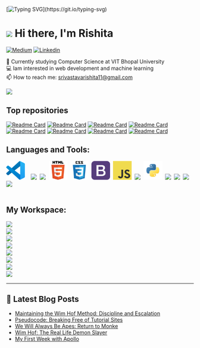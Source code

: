 [![Typing SVG](https://readme-typing-svg.herokuapp.com?font=Courier+new&color=%23808080&size=40&width=800&duration=6969&lines=Welcome+to+my+profile!)](https://git.io/typing-svg)
# <img src="https://raw.githubusercontent.com/iampavangandhi/iampavangandhi/master/gifs/Hi.gif" width="30px"> Hi there, I'm Rishita


[![Medium](https://img.shields.io/badge/Medium-black?style=for-the-badge&logo=medium&logoColor=white&link=https://medium.com/@kevinfeng-cs88)](https://medium.com/@srivastavarishita)
[![Linkedin](https://img.shields.io/badge/LinkedIn-blue?style=for-the-badge&logo=linkedin&labelColor=blue&link=https://www.linkedin.com/in/kevin-feng-87a174202/)](https://www.linkedin.com/in/rishita-srivastava11/)

:school: Currently studying Computer Science at VIT Bhopal University</br>
:computer: Iam interested in web development and machine learning</br>
:mailbox: How to reach me: <a href="mailto:srivastavarishita11@gmail.com">srivastavarishita11@gmail.com</a>


<a href="https://github.com/anuraghazra/github-readme-stats"><img align="center" src="https://github-readme-stats.vercel.app/api/top-langs/?username=Rishita11&theme=github_dark&layout=compact&hide_border=true" /></a> 


## Top repositories
[![Readme Card](https://github-readme-stats.vercel.app/api/pin/?username=Rishita11&repo=kahoot-monkey&theme=github_dark)](https://github.com/Rishita11/Text-Editor-with-doodling-feature)
[![Readme Card](https://github-readme-stats.vercel.app/api/pin/?username=kevinfengcs88&repo=crud-list&theme=github_dark)](https://github.com/kevinfengcs88/crud-list)
[![Readme Card](https://github-readme-stats.vercel.app/api/pin/?username=kevinfengcs88&repo=kevinfeng.ga&theme=github_dark)](https://github.com/kevinfengcs88/kevinfeng.ga)
[![Readme Card](https://github-readme-stats.vercel.app/api/pin/?username=kevinfengcs88&repo=portfolio-template&theme=github_dark)](https://github.com/kevinfengcs88/portfolio-template)
[![Readme Card](https://github-readme-stats.vercel.app/api/pin/?username=kevinfengcs88&repo=python-projects&theme=github_dark)](https://github.com/kevinfengcs88/python-projects)
[![Readme Card](https://github-readme-stats.vercel.app/api/pin/?username=kevinfengcs88&repo=osrs-projects&theme=github_dark)](https://github.com/kevinfengcs88/osrs-projects)
[![Readme Card](https://github-readme-stats.vercel.app/api/pin/?username=kevinfengcs88&repo=piercetheheavens.ga&theme=github_dark)](https://github.com/kevinfengcs88/piercetheheavens.ga)
[![Readme Card](https://github-readme-stats.vercel.app/api/pin/?username=kevinfengcs88&repo=morse-learner&theme=github_dark)](https://github.com/kevinfengcs88/morse-learner)


## Languages and Tools:
<div>
  <img width=50px src="https://raw.githubusercontent.com/github/explore/80688e429a7d4ef2fca1e82350fe8e3517d3494d/topics/visual-studio-code/visual-studio-code.png">&nbsp;&nbsp;&nbsp;
  <img width=50px src="https://upload.wikimedia.org/wikipedia/commons/thumb/1/1d/PyCharm_Icon.svg/512px-PyCharm_Icon.svg.png">&nbsp;
  <img width=50px src="https://cdn.freebiesupply.com/logos/large/2x/eclipse-11-logo-png-transparent.png">&nbsp;
  <img width=50px src="https://raw.githubusercontent.com/github/explore/80688e429a7d4ef2fca1e82350fe8e3517d3494d/topics/html/html.png">&nbsp;
  <img width=50px src="https://raw.githubusercontent.com/github/explore/80688e429a7d4ef2fca1e82350fe8e3517d3494d/topics/css/css.png">&nbsp;
  <img width=50px src="https://raw.githubusercontent.com/github/explore/80688e429a7d4ef2fca1e82350fe8e3517d3494d/topics/bootstrap/bootstrap.png">&nbsp;
  <img width=50px src="https://raw.githubusercontent.com/github/explore/80688e429a7d4ef2fca1e82350fe8e3517d3494d/topics/javascript/javascript.png">&nbsp;
  <img width=50px src="https://seeklogo.com/images/N/nodejs-logo-FBE122E377-seeklogo.com.png">&nbsp;
  <img width=50px src="https://raw.githubusercontent.com/github/explore/80688e429a7d4ef2fca1e82350fe8e3517d3494d/topics/python/python.png">&nbsp;
  <img width=50px src="https://upload.wikimedia.org/wikipedia/commons/1/18/C_Programming_Language.svg">&nbsp;
  <img width=50px src="https://brandslogos.com/wp-content/uploads/images/large/java-logo-1.png">&nbsp;
  <img width=50px src="https://upload.wikimedia.org/wikipedia/commons/thumb/5/5f/Windows_logo_-_2012.svg/2048px-Windows_logo_-_2012.svg.png">&nbsp;
  <img width=50px src="https://cdn-icons-png.flaticon.com/512/518/518713.png">&nbsp;
</div>

</br>

## My Workspace:
<img height=40 src="https://img.shields.io/badge/windows-%230078D6.svg?&style=for-the-badge&logo=windows&logoColor=white"></br>
<img height=40 src="https://img.shields.io/badge/Zen 2-Ryzen%203700X-%23ED1C24?style=for-the-badge&logo=AMD"></br>
<img height=40 src="https://img.shields.io/badge/Corsair-Vengeance RGB PRO 16 GB-%23ffd900?style=for-the-badge&logo=corsair"></br>
<img height=40 src="https://img.shields.io/badge/RDNA%202-RX%206800-%23ED1C24?style=for-the-badge&logo=AMD"></br>
<img height=40 src="https://img.shields.io/badge/ROG%20STRIX-B550--F-%23000000?style=for-the-badge&logo=asus"></br>
<img height=40 src="https://img.shields.io/badge/Corsair-RM750x-%23ffd900?style=for-the-badge&logo=corsair"></br>
<img height=40 src="https://img.shields.io/badge/WD__Black-SN750 500 GB-%23000000?style=for-the-badge&logo=westerndigital"></br>
<img height=40 src="https://img.shields.io/badge/BarraCuda-2%20TB-%236EBE49?style=for-the-badge&logo=seagate"></br>

---

## 📕 Latest Blog Posts
<!-- BLOG-POST-LIST:START -->
- [Maintaining the Wim Hof Method: Discipline and Escalation](https://kevinfeng-cs88.medium.com/maintaining-the-wim-hof-method-discipline-and-escalation-a33adc507c4e?source=rss-952aa1b4a284------2)
- [Pseudocode: Breaking Free of Tutorial Sites](https://kevinfeng-cs88.medium.com/pseudocode-breaking-free-of-tutorial-sites-329ecd22efc4?source=rss-952aa1b4a284------2)
- [We Will Always Be Apes: Return to Monke](https://kevinfeng-cs88.medium.com/we-will-always-be-apes-return-to-monke-38f4848961f3?source=rss-952aa1b4a284------2)
- [Wim Hof: The Real Life Demon Slayer](https://kevinfeng-cs88.medium.com/wim-hof-the-real-life-demon-slayer-cacecd9f769?source=rss-952aa1b4a284------2)
- [My First Week with Apollo](https://kevinfeng-cs88.medium.com/my-first-week-with-apollo-658ad5824134?source=rss-952aa1b4a284------2)
<!-- BLOG-POST-LIST:END -->
